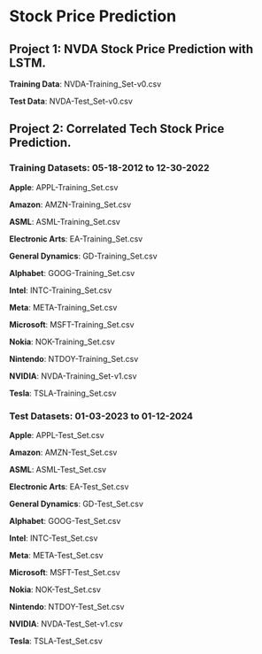 # Stock Price Prediction

## Project 1: NVDA Stock Price Prediction with LSTM.
**Training Data**: NVDA-Training_Set-v0.csv

**Test Data**: NVDA-Test_Set-v0.csv

## Project 2: Correlated Tech Stock Price Prediction.

### Training Datasets: 05-18-2012 to 12-30-2022
**Apple**: APPL-Training_Set.csv

**Amazon**: AMZN-Training_Set.csv

**ASML**: ASML-Training_Set.csv

**Electronic Arts**: EA-Training_Set.csv

**General Dynamics**: GD-Training_Set.csv

**Alphabet**: GOOG-Training_Set.csv

**Intel**: INTC-Training_Set.csv

**Meta**: META-Training_Set.csv

**Microsoft**: MSFT-Training_Set.csv

**Nokia**: NOK-Training_Set.csv

**Nintendo**: NTDOY-Training_Set.csv

**NVIDIA**: NVDA-Training_Set-v1.csv

**Tesla**: TSLA-Training_Set.csv


### Test Datasets: 01-03-2023 to 01-12-2024
**Apple**: APPL-Test_Set.csv

**Amazon**: AMZN-Test_Set.csv

**ASML**: ASML-Test_Set.csv

**Electronic Arts**: EA-Test_Set.csv

**General Dynamics**: GD-Test_Set.csv

**Alphabet**: GOOG-Test_Set.csv

**Intel**: INTC-Test_Set.csv

**Meta**: META-Test_Set.csv

**Microsoft**: MSFT-Test_Set.csv

**Nokia**: NOK-Test_Set.csv

**Nintendo**: NTDOY-Test_Set.csv

**NVIDIA**: NVDA-Test_Set-v1.csv

**Tesla**: TSLA-Test_Set.csv
